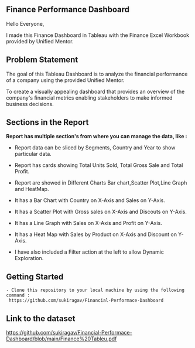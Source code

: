 ## Finance Performance Dashboard 

Hello Everyone, 

I made this Finance Dashboard in Tableau with the Finance Excel Workbook provided by Unified Mentor.

## Problem Statement

The goal of this Tableau Dashboard is to analyze the financial performance of a company using the provided Unified Mentor.

To create a visually appealing dashboard that provides an overview of the company's financial metrics enabling stakeholders to make informed business decisions.

## Sections in the Report

**Report has multiple section's from where you can manage the data, like :**

- Report data can be sliced by Segments, Country and Year to show particular data.

- Report has cards showing Total Units Sold, Total Gross Sale and Total Profit.

- Report are showed in Different Charts Bar chart,Scatter Plot,Line Graph and HeatMap.

-  It has a Bar Chart with Country on X-Axis and Sales on Y-Axis.

-  It has a Scatter Plot with Gross sales on X-Axis and Discouts on Y-Axis.

-  It has a Line Graph with Sales on X-Axis and Profit on Y-Axis.

-  It has a Heat Map with Sales by Product on X-Axis and Discount on Y-Axis.

-  I have also included a Filter action at the left to allow Dynamic Exploration.

  ## Getting Started
  ```
- Clone this repository to your local machine by using the following command :
   https://github.com/sukiragav/Financial-Performace-Dashboard
  ```
## Link to the dataset

https://github.com/sukiragav/Financial-Performace-Dashboard/blob/main/Finance%20Tableu.pdf




<!--
**sukiragav/sukiragav** is a ✨ _special_ ✨ repository because its `README.md` (this file) appears on your GitHub profile.

Here are some ideas to get you started:

- 🔭 I’m currently working on ...
- 🌱 I’m currently learning ...
- 👯 I’m looking to collaborate on ...
- 🤔 I’m looking for help with ...
- 💬 Ask me about ...
- 📫 How to reach me: ...
- 😄 Pronouns: ...
- ⚡ Fun fact: ...
-->
